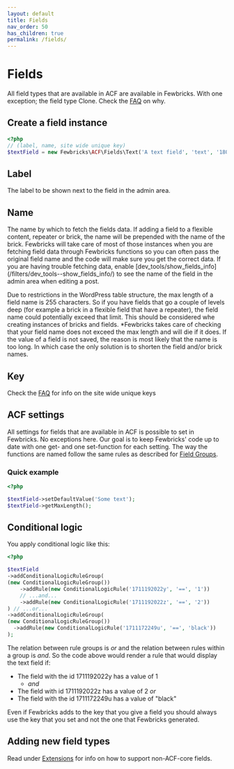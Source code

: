 ```yaml
---
layout: default
title: Fields 
nav_order: 50
has_children: true
permalink: /fields/
---
```


# Fields
All field types that are available in ACF are available in Fewbricks. With one exception; the field type Clone. 
Check the [FAQ](/faq/) on why.

## Create a field instance
```php
<?php
// (label, name, site wide unique key)
$textField = new Fewbricks\ACF\Fields\Text('A text field', 'text', '1801060035a');
```

## Label
The label to be shown next to the field in the admin area.

## Name
The name by which to fetch the fields data. If adding a field to a flexible content, repeater or brick, the name will
be prepended with the name of the brick. Fewbricks will take care of most of those instances when you are fetching
field data through Fewbricks functions so you can often pass the original field name and the code will make sure you 
get the correct data. If you are having trouble fetching data, enable [dev_tools/show_fields_info]
(/filters/dev_tools--show_fields_info/) to see the name of the field in the admin area when editing a post.

Due to restrictions in the WordPress table structure, the max length of a field name is 255 characters. So if you 
have fields that go a couple of levels deep (for example a brick in a flexible field that have a repeater), the field
 name could potentially exceed that limit. This should be considered whe creating instances of bricks and fields. 
 *Fewbricks takes care of checking that your field name does not exceed the max length and will die if it does. If 
 the value of a field is not saved, the reason is most likely that the name is too long. In which case the only 
 solution is to shorten the field and/or brick names.

## Key
Check the [FAQ](/faq/) for info on the site wide unique keys 

## ACF settings
All settings for fields that are available in ACF is possible to set in Fewbricks. No exceptions here. Our goal is to 
keep Fewbricks' code up to date with one get- and one set-function for each setting. The way the functions are named 
follow the same rules as described for [Field Groups](/field-groups/#acf-settings).

### Quick example

```php
<?php

$textField->setDefaultValue('Some text');
$textField->getMaxLength();

```

## Conditional logic
You apply conditional logic like this:

```php
<?php

$textField
->addConditionalLogicRuleGroup(
(new ConditionalLogicRuleGroup())
    ->addRule(new ConditionalLogicRule('1711192022y', '==', '1'))
    // ...and...
    ->addRule(new ConditionalLogicRule('1711192022z', '==', '2'))
) // ...or...
->addConditionalLogicRuleGroup(
(new ConditionalLogicRuleGroup())
  ->addRule(new ConditionalLogicRule('1711172249u', '==', 'black'))
);
```

The relation between rule groups is _or_ and the relation between rules within a group is _and_. So the code above 
would render a rule that would display the text field if:

- The field with the id 1711192022y has a value of 1
  - _and_
- The field with id 1711192022z has a value of 2
_or_
- The field with the id 1711172249u has a value of "black"

Even if Fewbricks adds to the key that you give a field you should always use the key that you set and not the one 
that Fewbricks generated.

## Adding new field types
Read under [Extensions](/fields/extensions/) for info on how to support non-ACF-core fields.
